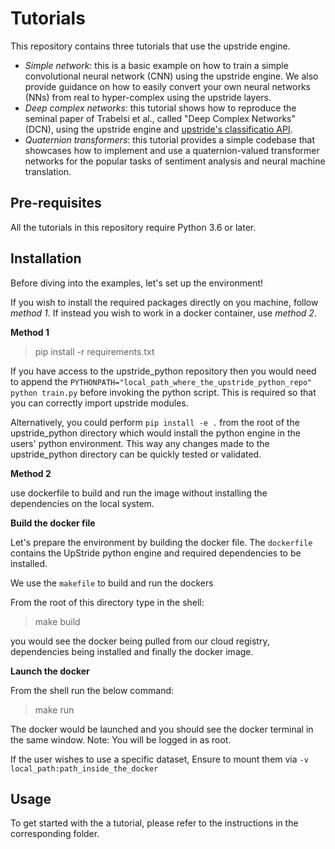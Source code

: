 # Tutorials

This repository contains three tutorials that use the upstride engine. 
* *Simple network*: this is a basic example on how to train a simple convolutional neural network (CNN) using the upstride engine. We also provide guidance on how to easily convert your own neural networks (NNs) from real to hyper-complex using the upstride layers.
* *Deep complex networks*: this tutorial shows how to reproduce the seminal paper of Trabelsi et al., called "Deep Complex Networks" (DCN), using the upstride engine and [upstride's classificatio API](https://github.com/UpStride/classification-api).
* *Quaternion transformers*: this tutorial provides a simple codebase that showcases how to implement and use a quaternion-valued transformer networks for the popular tasks of sentiment analysis and neural machine translation.

## Pre-requisites

All the tutorials in this repository require Python 3.6 or later.

## Installation 

Before diving into the examples, let's set up the environment! 

If you wish to install the required packages directly on you machine, follow *method 1*. If instead you wish to work in a docker container, use *method 2*.

__Method 1__ 

> pip install -r requirements.txt


If you have access to the upstride_python repository then you would need to append the `PYTHONPATH="local_path_where_the_upstride_python_repo" python train.py` before invoking the python script. This is required so that you can correctly import upstride modules. 

Alternatively, you could perform `pip install -e .` from the root of the upstride_python directory which would install the python engine in the users' python environment. This way any changes made to the upstride_python directory can be quickly tested or validated.

__Method 2__

use dockerfile to build and run the image without installing the dependencies on the local system. 

__Build the docker file__

Let's prepare the environment by building the docker file. 
The `dockerfile` contains the UpStride python engine and required dependencies to be installed.

We use the `makefile` to build and run the dockers

From the root of this directory type in the shell:
> make build

you would see the docker being pulled from our cloud registry, dependencies being installed and finally the docker image.

__Launch the docker__

From the shell run the below command:
> make run

The docker would be launched and you should see the docker terminal in the same window. Note: You will be logged in as root. 

If the user wishes to use a specific dataset, Ensure to mount them via `-v local_path:path_inside_the_docker` 


## Usage

To get started with the a tutorial, please refer to the instructions in the corresponding folder.
